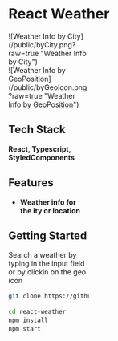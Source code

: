 # React Weather

<div style="width:160px ; height:160px">
![Weather Info by City](/public/byCity.png?raw=true "Weather Info by City")
<div>
<div style="width:160px ; height:160px">
![Weather Info by GeoPosition](/public/byGeoIcon.png?raw=true "Weather Info by GeoPosition")
<div>

## Tech Stack

**React, Typescript, StyledComponents**

## Features

- **Weather info for the ity or location**

## Getting Started

Search a weather by typing in the input field or by clickin on the geo icon

```bash
git clone https://github.com/vghulyan/react-weather.git
```

```bash
cd react-weather
npm install
npm start
```
